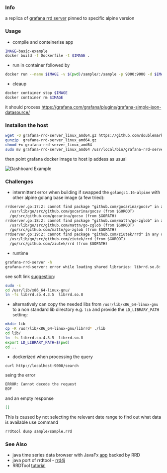 ### Info

a replica of [grafana rrd server](https://github.com/doublemarket/grafana-rrd-server) pinned to specific alpine version

### Usage

* compile and conteinerise app
```sh
IMAGE=basic-example
docker build -f Dockerfile -t $IMAGE .
```
* run in container
followed by
```sh
docker run --name $IMAGE -v $(pwd)/sample/:/sample -p 9000:9000 -d $IMAGE
```
* cleaup
```sh
docker container stop $IMAGE
docker container rm $IMAGE
```


it should process https://grafana.com/grafana/plugins/grafana-simple-json-datasource/
### Installon the host

```sh
wget -O grafana-rrd-server_linux_amd64.gz https://github.com/doublemarket/grafana-rrd-server/releases/download/v0.0.5/grafana-rrd-server_linux_amd64.gz
gunzip  grafana-rrd-server_linux_amd64.gz
chmod +x grafana-rrd-server_linux_amd64
sudo mv grafana-rrd-server_linux_amd64 /usr/local/bin/grafana-rrd-server
```
then point  grafana docker image to host ip addess as usual

![Dashboard Example](https://github.com/sergueik/springboot_study/blob/master/basic-grafana-rrd-server/screenshots/capture-grafana.png)

### Challenges

* intermittent error when building
if swapped the `golang:1.16-alpine` with other alpine golang base image (a few tried):

```txt
rrdserver.go:17:2: cannot find package "github.com/gocarina/gocsv" in any of:
  /usr/lib/go/src/github.com/gocarina/gocsv (from $GOROOT)
  /go/src/github.com/gocarina/gocsv (from $GOPATH)
rrdserver.go:18:2: cannot find package "github.com/mattn/go-zglob" in any of:
  /usr/lib/go/src/github.com/mattn/go-zglob (from $GOROOT)
  /go/src/github.com/mattn/go-zglob (from $GOPATH)
rrdserver.go:19:2: cannot find package "github.com/ziutek/rrd" in any of:
  /usr/lib/go/src/github.com/ziutek/rrd (from $GOROOT)
  /go/src/github.com/ziutek/rrd (from $GOPATH)
```

* runtime
```sh
grafana-rrd-server -h
grafana-rrd-server: error while loading shared libraries: librrd.so.8: cannot open shared object file: No such file or directory
```
see soft link [suggestion](https://github.com/doublemarket/grafana-rrd-server/issues/44):
```sh
sudo -s
cd /usr/lib/x86_64-linux-gnu/
ln -fs librrd.so.4.3.5  librrd.so.8
```
* alternatively  can copy the  needed libs from `/usr/lib/x86_64-linux-gnu` to a non standard lib directory e.g. `lib` and provide the `LD_LIBRARY_PATH` setting:
```sh
mkdir lib
cp -R /usr/lib/x86_64-linux-gnu/librrd* ./lib
cd lib/
ln -fs librrd.so.4.3.5  librrd.so.8
export LD_LIBRARY_PATH=$(pwd)
cd ..
```
* dockerized
when processing the query
```sh
curl http://localhost:9000/search
```
seing the error
```sh
ERROR: Cannot decode the request
EOF
```
and an empty response
```json
[]
```
This is caused by not selecting the relevant date range
to find out what data is available use command
```sh
rrdtool dump sample/sample.rrd
```

### See Also

  * java time series data browser with JavaFx [app](https://github.com/binjr/binjr) backed by RRD
   * java port of rrdtool - [rrd4j](https://github.com/rrd4j/rrd4j)
   * RRDTool [tutorial](https://oss.oetiker.ch/rrdtool/tut/index.en.html)

